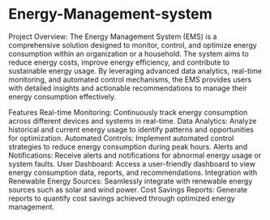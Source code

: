 # Energy-Management-system
Project Overview: 
The Energy Management System (EMS) is a comprehensive solution designed to monitor, control, and optimize energy consumption within an organization or a household. The system aims to reduce energy costs, improve energy efficiency, and contribute to sustainable energy usage. By leveraging advanced data analytics, real-time monitoring, and automated control mechanisms, the EMS provides users with detailed insights and actionable recommendations to manage their energy consumption effectively.

Features
Real-time Monitoring: Continuously track energy consumption across different devices and systems in real-time.
Data Analytics: Analyze historical and current energy usage to identify patterns and opportunities for optimization.
Automated Controls: Implement automated control strategies to reduce energy consumption during peak hours.
Alerts and Notifications: Receive alerts and notifications for abnormal energy usage or system faults.
User Dashboard: Access a user-friendly dashboard to view energy consumption data, reports, and recommendations.
Integration with Renewable Energy Sources: Seamlessly integrate with renewable energy sources such as solar and wind power.
Cost Savings Reports: Generate reports to quantify cost savings achieved through optimized energy management.
